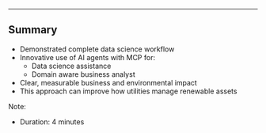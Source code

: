 ---

## Summary

- Demonstrated complete data science workflow
- Innovative use of AI agents with MCP for:
    - Data science assistance
    - Domain aware business analyst
- Clear, measurable business and environmental impact
- This approach can improve how utilities manage renewable assets

Note:
- Duration: 4 minutes


